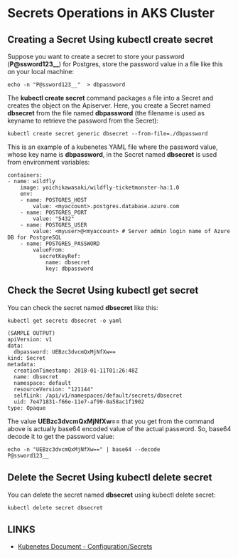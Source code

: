 # Secrets Operations in AKS Cluster

## Creating a Secret Using kubectl create secret
Suppose you want to create a secret to store your password (**P@ssword123__**) for Postgres, store the password value in a file like this on your local machine: 
```
echo -n "P@ssword123__"  > dbpassword
```
The **kubectl create secret** command packages a file into a Secret and creates the object on the Apiserver. Here, you create a Secret named **dbsecret** from the file named **dbpassword** (the filename is used as keyname to retrieve the password from the Secret):

```
kubectl create secret generic dbsecret --from-file=./dbpassword
```

This is an example of a kubenetes YAML file where the password value, whose key name is **dbpassword**, in the Secret named **dbsecret** is used from environment variables:

```
containers:
- name: wildfly
    image: yoichikawasaki/wildfly-ticketmonster-ha:1.0
    env:
    - name: POSTGRES_HOST
        value: <myaccount>.postgres.database.azure.com
    - name: POSTGRES_PORT
        value: "5432"
    - name: POSTGRES_USER
        value: <myuser>@<myaccount> # Server admin login name of Azure DB for PostgreSQL
    - name: POSTGRES_PASSWORD
        valueFrom:
          secretKeyRef:
            name: dbsecret
            key: dbpassword
```

## Check the Secret Using kubectl get secret
You can check the secret named **dbsecret** like this:
```
kubectl get secrets dbsecret -o yaml

(SAMPLE OUTPUT)
apiVersion: v1
data:
  dbpassword: UEBzc3dvcmQxMjNfXw==
kind: Secret
metadata:
  creationTimestamp: 2018-01-11T01:26:48Z
  name: dbsecret
  namespace: default
  resourceVersion: "121144"
  selfLink: /api/v1/namespaces/default/secrets/dbsecret
  uid: 7e471831-f66e-11e7-af99-0a58ac1f1902
type: Opaque
```

The value **UEBzc3dvcmQxMjNfXw==** that you get from the command above is actually base64 encoded value of the actual password. So, base64 decode it to get the password value:

```
echo -n "UEBzc3dvcmQxMjNfXw==" | base64 --decode
P@ssword123__
```

## Delete the Secret Using kubectl delete secret
You can delete the secret named **dbsecret** using kubectl delete secret:
```
kubectl delete secret dbsecret
```

## LINKS
- [Kubenetes Document - Configuration/Secrets](https://kubernetes.io/docs/concepts/configuration/secret/)